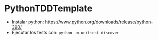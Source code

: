 # PythonTDDTemplate
- Instalar python: https://www.python.org/downloads/release/python-390/
- Ejecutar los tests con: `python -m unittest discover`
